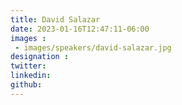 ```yaml
---
title: David Salazar
date: 2023-01-16T12:47:11-06:00
images : 
 - images/speakers/david-salazar.jpg
designation : 
twitter: 
linkedin: 
github: 
---
```



